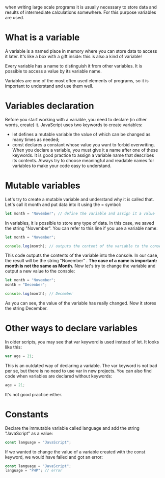when writing large scale programs it is usually necessary to store data and results of intermediate calculations somewhere. For this purpose variables are used.

# What is a variable
A variable is a named place in memory where you can store data to access it later. It's like a box with a gift inside: this is also a kind of variable!

Every variable has a name to distinguish it from other variables. It is possible to access a value by its variable name.

Variables are one of the most often used elements of programs, so it is important to understand and use them well.

# Variables declaration
Before you start working with a variable, you need to declare (in other words, create) it. JavaScript uses two keywords to create variables:

- let defines a mutable variable the value of which can be changed as many times as needed;
- const declares a constant whose value you want to forbid overwriting.
When you declare a variable, you must give it a name after one of these keywords. It is good practice to assign a variable name that describes its contents. Always try to choose meaningful and readable names for variables to make your code easy to understand.

# Mutable variables
Let's try to create a mutable variable and understand why it is called that. Let's call it month and put data into it using the = symbol:
```javascript
let month = "November"; // define the variable and assign it a value
```
In variables, it is possible to store any type of data. In this case, we saved the string "November". You can refer to this line if you use a variable name:
```javascript
let month = "November";

console.log(month); // outputs the content of the variable to the console
```
This code outputs the contents of the variable into the console. In our case, the result will be the string "November" .
**The case of a name is important: month is not the same as Month.**
Now let's try to change the variable and output a new value to the console:
```javascript
let month = "November";
month = "December";

console.log(month); // December
```
As you can see, the value of the variable has really changed. Now it stores the string December.

# Other ways to declare variables
In older scripts, you may see that var keyword is used instead of let. It looks like this:
```javascript
var age = 21;
```
This is an outdated way of declaring a variable. The var keyword is not bad per se, but there is no need to use var in new projects. You can also find code when variables are declared without keywords:
```javascript
age = 21;
```
It's not good practice either.

# Constants
Declare the immutable variable called language and add the string "JavaScript" as a value:
```javascript
const language = "JavaScript";
```
If we wanted to change the value of a variable created with the const keyword, we would have failed and got an error:
```javascript
const language = "JavaScript";
language = "PHP"; // error
```









